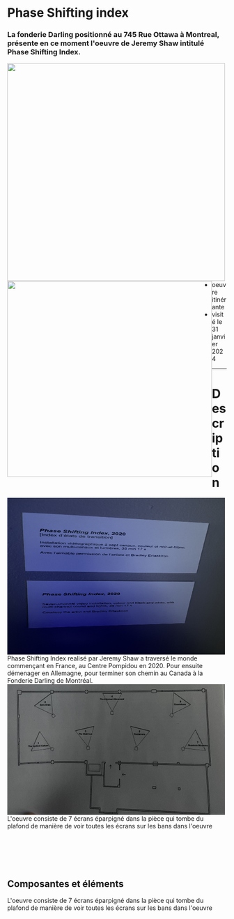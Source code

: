 # Phase Shifting index
### La fonderie Darling positionné au 745 Rue Ottawa à Montreal, présente en ce moment l'oeuvre de Jeremy Shaw intitulé Phase Shifting Index.

<img align="left" width="500" height="500" src="media/pamphlet_oeuvre.JPG">
<img align="left" width="470" height="450" src="media/entree_fonderie.JPG">  

 - oeuvre itinérante
 - visité le 31 janvier 2024
 

----
# Description
<p align="left"> <img align="left" width="500" height="360" src="media/cartel.JPG">
Phase Shifting Index realisé par Jeremy Shaw a traversé le monde commençant en France, au Centre Pompidou en 2020. Pour ensuite démenager en Allemagne, pour terminer son chemin au Canada à la Fonderie Darling de Montréal.
  <img align="left" width="500" height="300" src="media/plan_oeuvre.JPG"></p>
 <p>
 L'oeuvre consiste de 7 écrans éparpigné dans la pièce qui tombe du plafond de manière de voir toutes les écrans sur les bans dans l'oeuvre
</p>

</br>
</br>
</br>
</br>


## Composantes et éléments
 <p align="left">
 L'oeuvre consiste de 7 écrans éparpigné dans la pièce qui tombe du plafond de manière de voir toutes les écrans sur les bans dans l'oeuvre
</p>

